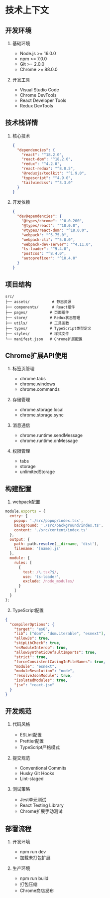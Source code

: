 # 技术上下文

## 开发环境

1. 基础环境
   - Node.js >= 16.0.0
   - npm >= 7.0.0
   - Git >= 2.0.0
   - Chrome >= 88.0.0

2. 开发工具
   - Visual Studio Code
   - Chrome DevTools
   - React Developer Tools
   - Redux DevTools

## 技术栈详情

1. 核心技术
   ```json
   {
     "dependencies": {
       "react": "^18.2.0",
       "react-dom": "^18.2.0",
       "redux": "^4.2.0",
       "react-redux": "^8.0.5",
       "@reduxjs/toolkit": "^1.9.0",
       "typescript": "^4.9.0",
       "tailwindcss": "^3.3.0"
     }
   }
   ```

2. 开发依赖
   ```json
   {
     "devDependencies": {
       "@types/chrome": "^0.0.200",
       "@types/react": "^18.0.0",
       "@types/react-dom": "^18.0.0",
       "webpack": "^5.75.0",
       "webpack-cli": "^5.0.0",
       "webpack-dev-server": "^4.11.0",
       "ts-loader": "^9.4.0",
       "postcss": "^8.4.0",
       "autoprefixer": "^10.4.0"
     }
   }
   ```

## 项目结构

```
src/
├── assets/          # 静态资源
├── components/      # React组件
├── pages/          # 页面组件
├── store/          # Redux状态管理
├── utils/          # 工具函数
├── types/          # TypeScript类型定义
├── styles/         # 样式文件
└── manifest.json   # Chrome扩展配置
```

## Chrome扩展API使用

1. 标签页管理
   - chrome.tabs
   - chrome.windows
   - chrome.commands

2. 存储管理
   - chrome.storage.local
   - chrome.storage.sync

3. 消息通信
   - chrome.runtime.sendMessage
   - chrome.runtime.onMessage

4. 权限管理
   - tabs
   - storage
   - unlimitedStorage

## 构建配置

1. webpack配置
```javascript
module.exports = {
  entry: {
    popup: './src/popup/index.tsx',
    background: './src/background/index.ts',
    content: './src/content/index.ts'
  },
  output: {
    path: path.resolve(__dirname, 'dist'),
    filename: '[name].js'
  },
  module: {
    rules: [
      {
        test: /\.tsx?$/,
        use: 'ts-loader',
        exclude: /node_modules/
      }
    ]
  }
};
```

2. TypeScript配置
```json
{
  "compilerOptions": {
    "target": "es6",
    "lib": ["dom", "dom.iterable", "esnext"],
    "allowJs": true,
    "skipLibCheck": true,
    "esModuleInterop": true,
    "allowSyntheticDefaultImports": true,
    "strict": true,
    "forceConsistentCasingInFileNames": true,
    "module": "esnext",
    "moduleResolution": "node",
    "resolveJsonModule": true,
    "isolatedModules": true,
    "jsx": "react-jsx"
  }
}
```

## 开发规范

1. 代码风格
   - ESLint配置
   - Prettier配置
   - TypeScript严格模式

2. 提交规范
   - Conventional Commits
   - Husky Git Hooks
   - Lint-staged

3. 测试策略
   - Jest单元测试
   - React Testing Library
   - Chrome扩展手动测试

## 部署流程

1. 开发环境
   - npm run dev
   - 加载未打包扩展

2. 生产环境
   - npm run build
   - 打包压缩
   - Chrome商店发布 